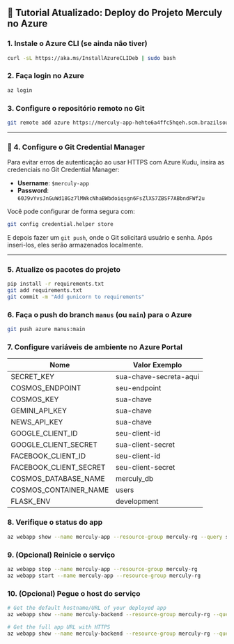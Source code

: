 ## 🚀 Tutorial Atualizado: Deploy do Projeto Merculy no Azure

### 1. Instale o Azure CLI (se ainda não tiver)
```bash
curl -sL https://aka.ms/InstallAzureCLIDeb | sudo bash
```

### 2. Faça login no Azure
```bash
az login
```

### 3. Configure o repositório remoto no Git
```bash
git remote add azure https://merculy-app-hehte6a4ffc5hqeh.scm.brazilsouth-01.azurewebsites.net/merculy-app.git
```

---

### 🔑 4. Configure o Git Credential Manager
Para evitar erros de autenticação ao usar HTTPS com Azure Kudu, insira as credenciais no Git Credential Manager:

- **Username**: `$merculy-app`  
- **Password**: `60J9vYvsJnGuWd18Gz7lMWkcNhaBWbdoiqsgn6FsZlXS7ZBSF7ABbndFWf2u`

Você pode configurar de forma segura com:
```bash
git config credential.helper store
```
E depois fazer um `git push`, onde o Git solicitará usuário e senha. Após inseri-los, eles serão armazenados localmente.

---

### 5. Atualize os pacotes do projeto
```bash
pip install -r requirements.txt
git add requirements.txt
git commit -m "Add gunicorn to requirements"
```

### 6. Faça o push do branch `manus` (ou `main`) para o Azure
```bash
git push azure manus:main
```

### 7. Configure variáveis de ambiente no Azure Portal

| Nome                    | Valor Exemplo           |
|-------------------------|-------------------------|
| SECRET_KEY              | sua-chave-secreta-aqui  |
| COSMOS_ENDPOINT         | seu-endpoint            |
| COSMOS_KEY              | sua-chave               |
| GEMINI_API_KEY          | sua-chave               |
| NEWS_API_KEY            | sua-chave               |
| GOOGLE_CLIENT_ID        | seu-client-id           |
| GOOGLE_CLIENT_SECRET    | sua-client-secret       |
| FACEBOOK_CLIENT_ID      | seu-client-id           |
| FACEBOOK_CLIENT_SECRET  | seu-client-secret       |
| COSMOS_DATABASE_NAME    | merculy_db              |
| COSMOS_CONTAINER_NAME   | users                   |
| FLASK_ENV               | development             |

### 8. Verifique o status do app
```bash
az webapp show --name merculy-app --resource-group merculy-rg --query state
```

### 9. (Opcional) Reinicie o serviço
```bash
az webapp stop --name merculy-app --resource-group merculy-rg
az webapp start --name merculy-app --resource-group merculy-rg
```

### 10. (Opcional) Pegue o host do serviço
```bash
# Get the default hostname/URL of your deployed app
az webapp show --name merculy-backend --resource-group merculy-rg --query "defaultHostName" --output tsv

# Get the full app URL with HTTPS
az webapp show --name merculy-backend --resource-group merculy-rg --query "hostNames[0]" --output tsv
```